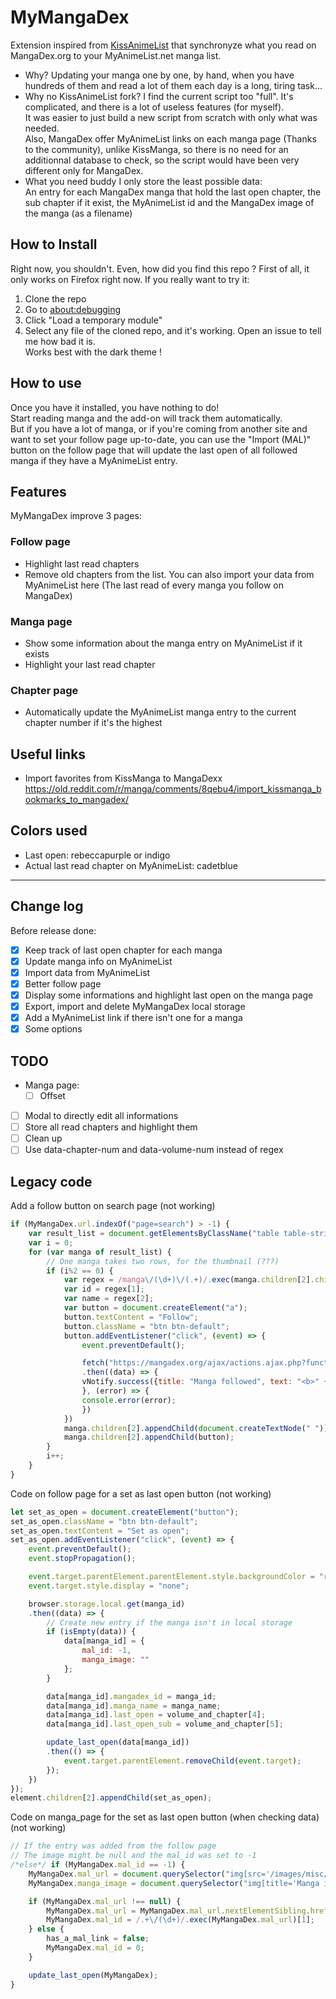 # MyMangaDex
Extension inspired from [KissAnimeList](https://github.com/lolamtisch/KissAnimeList) that synchronyze what you read on MangaDex.org to your MyAnimeList.net manga list.

* Why?
Updating your manga one by one, by hand, when you have hundreds of them and read a lot of them each day is a long, tiring task...
* Why no KissAnimeList fork?
I find the current script too "full". It's complicated, and there is a lot of useless features (for myself).  
It was easier to just build a new script from scratch with only what was needed.  
Also, MangaDex offer MyAnimeList links on each manga page (Thanks to the community), unlike KissManga, so there is no need for an additionnal database to check, so the script would have been very different only for MangaDex.
* What you need buddy
I only store the least possible data:  
An entry for each MangaDex manga that hold the last open chapter, the sub chapter if it exist, the MyAnimeList id and the MangaDex image of the manga (as a filename)

## How to Install
Right now, you shouldn't. Even, how did you find this repo ?
First of all, it only works on Firefox right now.
If you really want to try it:
1. Clone the repo
2. Go to [about:debugging](about:debugging)
3. Click "Load a temporary module"
4. Select any file of the cloned repo, and it's working.
Open an issue to tell me how bad it is.  
Works best with the dark theme !

## How to use
Once you have it installed, you have nothing to do!  
Start reading manga and the add-on will track them automatically.  
But if you have a lot of manga, or if you're coming from another site and want to set your follow page up-to-date, you can use the "Import (MAL)" button on the follow page that will update the last open of all followed manga if they have a MyAnimeList entry.

## Features
MyMangaDex improve 3 pages:
### Follow page
* Highlight last read chapters
* Remove old chapters from the list.
You can also import your data from MyAnimeList here (The last read of every manga you follow on MangaDex)

### Manga page
* Show some information about the manga entry on MyAnimeList if it exists
* Highlight your last read chapter

### Chapter page
* Automatically update the MyAnimeList manga entry to the current chapter number if it's the highest

## Useful links
* Import favorites from KissManga to MangaDexx https://old.reddit.com/r/manga/comments/8qebu4/import_kissmanga_bookmarks_to_mangadex/

## Colors used
* Last open: rebeccapurple or indigo
* Actual last read chapter on MyAnimeList: cadetblue

---

## Change log
Before release done:
- [x] Keep track of last open chapter for each manga
- [x] Update manga info on MyAnimeList
- [x] Import data from MyAnimeList
- [x] Better follow page
- [x] Display some informations and highlight last open on the manga page
- [x] Export, import and delete MyMangaDex local storage
- [x] Add a MyAnimeList link if there isn't one for a manga
- [x] Some options

## TODO
* Manga page:
  * [ ] Offset
* [ ] Modal to directly edit all informations
* [ ] Store all read chapters and highlight them
* [ ] Clean up
* [ ] Use data-chapter-num and data-volume-num instead of regex

## Legacy code
Add a follow button on search page (not working)
```javascript
if (MyMangaDex.url.indexOf("page=search") > -1) {
    var result_list = document.getElementsByClassName("table table-striped table-condensed")[0].children[1].children;
    var i = 0;
    for (var manga of result_list) {
        // One manga takes two rows, for the thumbnail (???)
        if (i%2 == 0) {
            var regex = /manga\/(\d+)\/(.+)/.exec(manga.children[2].children[0].href);
            var id = regex[1];
            var name = regex[2];
            var button = document.createElement("a");
            button.textContent = "Follow";
            button.className = "btn btn-default";
            button.addEventListener("click", (event) => {
                event.preventDefault();

                fetch("https://mangadex.org/ajax/actions.ajax.php?function=manga_follow&id=" + id + "&type=1")
                .then((data) => {
                vNotify.success({title: "Manga followed", text: "<b>" + name + "</b> is now in the reading list.", position: "bottomRight"});
                }, (error) => {
                console.error(error);
                })
            })
            manga.children[2].appendChild(document.createTextNode(" "));
            manga.children[2].appendChild(button);
        }
        i++;
    }
}
```
Code on follow page for a set as last open button (not working)
```javascript
let set_as_open = document.createElement("button");
set_as_open.className = "btn btn-default";
set_as_open.textContent = "Set as open";
set_as_open.addEventListener("click", (event) => {
    event.preventDefault();
    event.stopPropagation();

    event.target.parentElement.parentElement.style.backgroundColor = "rebeccapurple";
    event.target.style.display = "none";

    browser.storage.local.get(manga_id)
    .then((data) => {
        // Create new entry if the manga isn't in local storage
        if (isEmpty(data)) {
            data[manga_id] = {
                mal_id: -1,
                manga_image: ""
            };
        }

        data[manga_id].mangadex_id = manga_id;
        data[manga_id].manga_name = manga_name;
        data[manga_id].last_open = volume_and_chapter[4];
        data[manga_id].last_open_sub = volume_and_chapter[5];

        update_last_open(data[manga_id])
        .then(() => {
            event.target.parentElement.removeChild(event.target);
        });
    })
});
element.children[2].appendChild(set_as_open);
```
Code on manga_page for the set as last open button (when checking data) (not working)
```javascript
// If the entry was added from the follow page
// The image might be null and the mal_id was set to -1
/*else*/ if (MyMangaDex.mal_id == -1) {
    MyMangaDex.mal_url = document.querySelector("img[src='/images/misc/mal.png'");
    MyMangaDex.manga_image = document.querySelector("img[title='Manga image']").src;

    if (MyMangaDex.mal_url !== null) {
        MyMangaDex.mal_url = MyMangaDex.mal_url.nextElementSibling.href;
        MyMangaDex.mal_id = /.+\/(\d+)/.exec(MyMangaDex.mal_url)[1];
    } else {
        has_a_mal_link = false;
        MyMangaDex.mal_id = 0;
    }

    update_last_open(MyMangaDex);
}
```